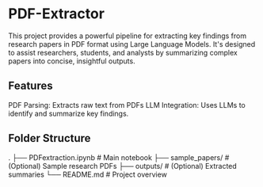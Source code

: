 # PDF-Extractor
This project provides a powerful pipeline for extracting key findings from research papers in PDF format using Large Language Models. It's designed to assist researchers, students, and analysts by summarizing complex papers into concise, insightful outputs.

## Features
PDF Parsing: Extracts raw text from PDFs
LLM Integration: Uses LLMs to identify and summarize key findings.

## Folder Structure
.
├── PDFextraction.ipynb     # Main notebook
├── sample_papers/          # (Optional) Sample research PDFs
├── outputs/                # (Optional) Extracted summaries
└── README.md               # Project overview


